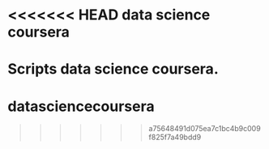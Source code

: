 <<<<<<< HEAD
data science coursera
===========================

Scripts data science coursera.
=======
datasciencecoursera
===================
>>>>>>> a75648491d075ea7c1bc4b9c009f825f7a49bdd9
